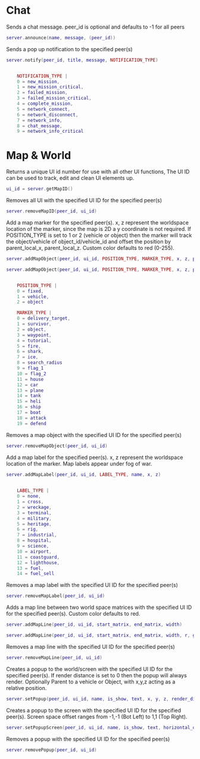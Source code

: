 # Chat

Sends a chat message. peer_id is optional and defaults to -1 for all peers

```lua
server.announce(name, message, (peer_id))
```

Sends a pop up notification to the specified peer(s)

```lua
server.notify(peer_id, title, message, NOTIFICATION_TYPE)
```

```lua

	NOTIFICATION_TYPE |
	0 = new_mission,
	1 = new_mission_critical,
	2 = failed_mission,
	3 = failed_mission_critical,
	4 = complete_mission,
	5 = network_connect,
	6 = network_disconnect,
	7 = network_info,
	8 = chat_message,
	9 = network_info_critical
```

# Map & World

Returns a unique UI id number for use with all other UI functions, The UI ID can be used to track, edit and clean UI elements up.

```lua
ui_id = server.getMapID()
```

Removes all UI with the specified UI ID for the specified peer(s)

```lua
server.removeMapID(peer_id, ui_id)
```

Add a map marker for the specified peer(s). x, z represent the worldspace location of the marker, since the map is 2D a y coordinate is not required. If POSITION_TYPE is set to 1 or 2 (vehicle or object) then the marker will track the object/vehicle of object_id/vehicle_id and offset the position by parent_local_x, parent_local_z. Custom color defaults to red (0-255).

```lua
server.addMapObject(peer_id, ui_id, POSITION_TYPE, MARKER_TYPE, x, z, parent_local_x, parent_local_z, vehicle_id, object_id, label, radius, hover_label)
```

```lua
server.addMapObject(peer_id, ui_id, POSITION_TYPE, MARKER_TYPE, x, z, parent_local_x, parent_local_z, vehicle_id, object_id, label, radius, hover_label, r, g, b, a)
```

```lua

	POSITION_TYPE |
	0 = fixed,
	1 = vehicle,
	2 = object

	MARKER_TYPE |
	0 = delivery_target,
	1 = survivor,
	2 = object,
	3 = waypoint,
	4 = tutorial,
	5 = fire,
	6 = shark,
	7 = ice,
	8 = search_radius
	9 = flag_1
	10 = flag_2
	11 = house
	12 = car
	13 = plane
	14 = tank
	15 = heli
	16 = ship
	17 = boat
	18 = attack
	19 = defend

```

Removes a map object with the specified UI ID for the specified peer(s)

```lua
server.removeMapObject(peer_id, ui_id)
```

Add a map label for the specified peer(s). x, z represent the worldspace location of the marker. Map labels appear under fog of war.

```lua
server.addMapLabel(peer_id, ui_id, LABEL_TYPE, name, x, z)
```

```lua
	
	LABEL_TYPE |
	0 = none,
	1 = cross,
	2 = wreckage,
	3 = terminal,
	4 = military,
	5 = heritage,
	6 = rig,
	7 = industrial,
	8 = hospital,
	9 = science,
	10 = airport,
	11 = coastguard,
	12 = lighthouse,
	13 = fuel,
	14 = fuel_sell
```

Removes a map label with the specified UI ID for the specified peer(s)

```lua
server.removeMapLabel(peer_id, ui_id)
```

Adds a map line between two world space matrices with the specified UI ID for the specified peer(s). Custom color defaults to red.

```lua
server.addMapLine(peer_id, ui_id, start_matrix, end_matrix, width)
```

```lua
server.addMapLine(peer_id, ui_id, start_matrix, end_matrix, width, r, g, b, a)
```

Removes a map line with the specified UI ID for the specified peer(s)

```lua
server.removeMapLine(peer_id, ui_id)
```

Creates a popup to the world/screen with the specified UI ID for the specified peer(s). If render distance is set to 0 then the popup will always render. Optionally Parent to a vehicle or Object, with x,y,z acting as a relative position.

```lua
server.setPopup(peer_id, ui_id, name, is_show, text, x, y, z, render_distance, [vehicle_parent_id], [object_parent_id])
```

Creates a popup to the screen with the specified UI ID for the specified peer(s). Screen space offset ranges from -1,-1 (Bot Left) to 1,1 (Top Right).

```lua
server.setPopupScreen(peer_id, ui_id, name, is_show, text, horizontal_offset, vertical_offset)
```

Removes a popup with the specified UI ID for the specified peer(s)

```lua
server.removePopup(peer_id, ui_id)
```
